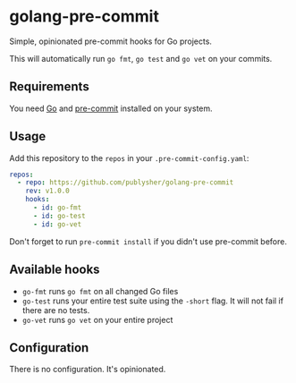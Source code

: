 # golang-pre-commit
Simple, opinionated pre-commit hooks for Go projects.

This will automatically run `go fmt`, `go test` and `go vet` on your commits. 

## Requirements

You need [Go](https://go.dev/) and [pre-commit](https://pre-commit.com/) installed on your system.
                             
## Usage

Add this repository to the `repos` in your `.pre-commit-config.yaml`: 

```yaml
repos:
  - repo: https://github.com/publysher/golang-pre-commit
    rev: v1.0.0
    hooks:
      - id: go-fmt
      - id: go-test
      - id: go-vet
```

Don't forget to run `pre-commit install` if you didn't use pre-commit before.

## Available hooks

* `go-fmt` runs `go fmt` on all changed Go files
* `go-test` runs your entire test suite using the `-short` flag. It will not fail if there are no tests.
* `go-vet` runs `go vet` on your entire project

## Configuration

There is no configuration. It's opinionated.  
